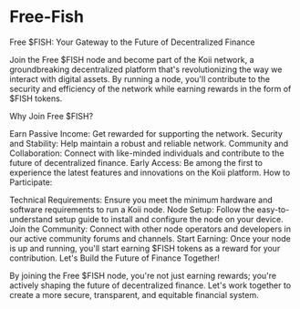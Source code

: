 # Free-Fish


Free $FISH: Your Gateway to the Future of Decentralized Finance

Join the Free $FISH node and become part of the Koii network, a groundbreaking decentralized platform that's revolutionizing the way we interact with digital assets. By running a node, you'll contribute to the security and efficiency of the network while earning rewards in the form of $FISH tokens.

Why Join Free $FISH?

Earn Passive Income: Get rewarded for supporting the network.
Security and Stability: Help maintain a robust and reliable network.
Community and Collaboration: Connect with like-minded individuals and contribute to the future of decentralized finance.
Early Access: Be among the first to experience the latest features and innovations on the Koii platform.
How to Participate:

Technical Requirements: Ensure you meet the minimum hardware and software requirements to run a Koii node.
Node Setup: Follow the easy-to-understand setup guide to install and configure the node on your device.
Join the Community: Connect with other node operators and developers in our active community forums and channels.
Start Earning: Once your node is up and running, you'll start earning $FISH tokens as a reward for your contribution.
Let's Build the Future of Finance Together!

By joining the Free $FISH node, you're not just earning rewards; you're actively shaping the future of decentralized finance. Let's work together to create a more secure, transparent, and equitable financial system.
